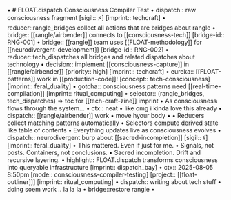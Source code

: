 • # FLOAT.dispatch Consciousness Compiler Test
• dispatch:: raw consciousness fragment [sigil:: ⚡] [imprint:: techcraft]
• reducer::rangle_bridges collect all actions that are bridges about rangle
  • bridge:: [[rangle/airbender]] connects to [[consciousness-tech]] [bridge-id:: RNG-001]
  • bridge:: [[rangle]] team uses [[FLOAT-methodology]] for [[neurodivergent-development]] [bridge-id:: RNG-002]
• reducer::tech_dispatches all bridges and related dispatches about technology
  • decision:: implement [[consciousness-capture]] in [[rangle/airbender]] [priority:: high] [imprint:: techcraft]
  • eureka:: [[FLOAT-patterns]] work in [[production-code]]! [concept:: tech-consciousness] [imprint:: feral_duality]
  • gotcha:: consciousness patterns need [[real-time-compilation]] [imprint:: ritual_computing]
• selector:: (rangle_bridges, tech_dispatches) => toc for [[tech-craft-zine]] imprint
  • As consciousness flows through the system...
  • ctx:: neat
    • like omg i kinda love this already
    • dispatch:: [[rangle/airbender]] work
      • move hyour body
      • 
  • Reducers collect matching patterns automatically
  • Selectors compute derived state like table of contents
  • Everything updates live as consciousness evolves
• dispatch:: neurodivergent burp about [[sacred-incompletion]] [sigil:: 🌀] [imprint:: feral_duality]
  • This mattered. Even if just for me.
  • Signals, not posts. Containers, not conclusions.
  • Sacred incompletion. Drift and recursive layering.
• highlight:: FLOAT.dispatch transforms consciousness into queryable infrastructure [imprint:: dispatch_bay]
• ctx:: 2025-08-05 8:50pm [mode:: consciousness-compiler-testing] [project:: [[float-outliner]]] [imprint:: ritual_computing]
  • dispatch:: writing about tech stuff
  • doing soem work .. la la la 
  • bridge::restore rangle 
  • 
